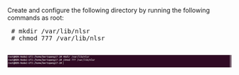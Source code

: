   Create and configure the following directory by running the following commands as root:
 <pre>
 # mkdir /var/lib/nlsr
 # chmod 777 /var/lib/nlsr
 </pre>
![alt img](https://github.com/syaifulahdan/Mini-NDN-Work/blob/main/Assignment%202:NDNrg-Topology/NDNrg-Image-Node2/NLSR-Image-Node2/nlsr-mkdir.png)
